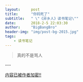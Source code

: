 ```yaml
---
layout:     post
title:      "你妈死了"
subtitle:   " \"《异乡人》读书笔记\""
date:       2018-2-5 22:03:30
author:     "BigBangBro"
header-img: "img/post-bg-2015.jpg"
tags:
    - 读书笔记
---
```


> 真的不是骂人


<p id = "build"></p>
---

[内容已被作者加密!!](http://bigbangbro.com/ "加密内容")

